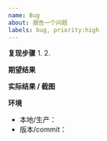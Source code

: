 ```yaml
---
name: Bug
about: 报告一个问题
labels: bug, priority:high
---
```


**复现步骤**
1.
2.

**期望结果**

**实际结果 / 截图**

**环境**
- 本地/生产：
- 版本/commit：

